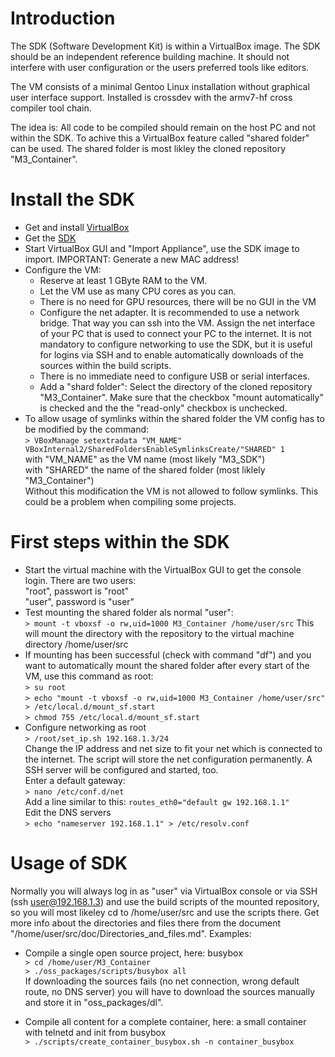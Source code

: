 Introduction
============
The SDK (Software Development Kit) is within a VirtualBox image. The SDK should be an independent reference building machine. It should not interfere with user configuration or the users preferred tools like editors.

The VM consists of a minimal Gentoo Linux installation without graphical user interface support. Installed is crossdev with the armv7-hf cross compiler tool chain.

The idea is: All code to be compiled should remain on the host PC and not within the SDK. To achive this a VirtualBox feature called "shared folder" can be used. The shared folder is most likley the cloned repository "M3_Container".

Install the SDK
===============
* Get and install [VirtualBox](https://virtualbox.org)
* Get the [SDK](https://www.insys-icom.de/data/smartbox/M3_SDK_2.ova)
* Start VirtualBox GUI and "Import Appliance", use the SDK image to import. IMPORTANT: Generate a new MAC address!
* Configure the VM:
    * Reserve at least 1 GByte RAM to the VM.
    * Let the VM use as many CPU cores as you can.
    * There is no need for GPU resources, there will be no GUI in the VM
    * Configure the net adapter. It is recommended to use a network bridge. That way you can ssh into the VM. Assign the  net interface of your PC that is used to connect your PC to the internet.
    It is not mandatory to configure networking to use the SDK, but it is useful for logins via SSH and to enable automatically downloads of the sources within the build scripts.
    * There is no immediate need to configure USB or serial interfaces.
    * Add a "shard folder": Select the directory of the cloned repository "M3_Container". Make sure that the checkbox "mount automatically" is checked and the the "read-only" checkbox is unchecked.
* To allow usage of symlinks within the shared folder the VM config has to be modified by the command:  
    `> VBoxManage setextradata "VM_NAME" VBoxInternal2/SharedFoldersEnableSymlinksCreate/"SHARED" 1`  
    with "VM_NAME" as the VM name (most likely "M3_SDK")  
    with "SHARED" the name of the shared folder (most liklely "M3_Container")  
    Without this modification the VM is not allowed to follow symlinks. This could be a problem when compiling some projects.

First steps within the SDK
==========================
* Start the virtual machine with the VirtualBox GUI to get the console login. There are two users:  
    "root", passwort is "root"  
    "user", password is "user"
* Test mounting the shared folder als normal "user":  
    `> mount -t vboxsf -o rw,uid=1000 M3_Container /home/user/src`
    This will mount the directory with the repository to the virtual machine directory /home/user/src
* If mounting has been successful (check with command "df") and you want to automatically mount the shared folder after every start of the VM, use this command as root:  
    `> su root`  
    `> echo "mount -t vboxsf -o rw,uid=1000 M3_Container /home/user/src" > /etc/local.d/mount_sf.start`  
    `> chmod 755 /etc/local.d/mount_sf.start`
* Configure networking as root  
    `> /root/set_ip.sh 192.168.1.3/24`  
    Change the IP address and net size to fit your net which is connected to the internet. The script will store the net configuration permanently. A SSH server will be configured and started, too.  
    Enter a default gateway:  
    `> nano /etc/conf.d/net`  
    Add a line similar to this: `routes_eth0="default gw 192.168.1.1"`  
    Edit the DNS servers  
    `> echo "nameserver 192.168.1.1" > /etc/resolv.conf`  

Usage of SDK
===================
Normally you will always log in as "user" via VirtualBox console or via SSH (ssh user@192.168.1.3) and use the build scripts of the mounted repository, so you will most likeley cd to /home/user/src and use the scripts there. Get more info about the directories and files there from the document "/home/user/src/doc/Directories_and_files.md". Examples:  

* Compile a single open source project, here: busybox  
`> cd /home/user/M3_Container`  
`> ./oss_packages/scripts/busybox all`  
If downloading the sources fails (no net connection, wrong default route, no DNS server) you will have to download the sources manually and store it in "oss_packages/dl".  

* Compile all content for a complete container, here: a small container with telnetd and init from busybox  
`> ./scripts/create_container_busybox.sh -n container_busybox`  



